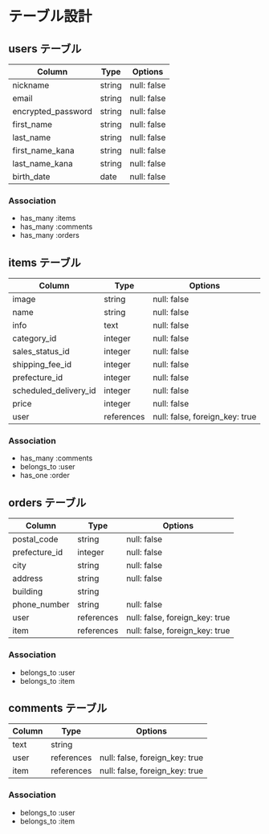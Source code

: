 # テーブル設計

## users テーブル

| Column   | Type   | Options     |
| -------- | ------ | ----------- |
| nickname     | string | null: false |
| email    | string | null: false |
| encrypted_password | string | null: false |
| first_name | string | null: false |
| last_name | string | null: false |
| first_name_kana | string | null: false |
| last_name_kana | string | null: false |
| birth_date | date | null: false |

### Association

- has_many :items
- has_many :comments
- has_many :orders

## items テーブル

| Column | Type   | Options     |
| ------ | ------ | ----------- |
| image | string | null: false |
| name | string | null: false|
| info | text | null: false |
| category_id | integer | null: false |
| sales_status_id | integer | null: false |
| shipping_fee_id | integer | null: false |
| prefecture_id | integer | null: false |
| scheduled_delivery_id | integer | null: false |
| price | integer | null: false |
| user | references | null: false, foreign_key: true |

### Association

- has_many :comments
- belongs_to :user
- has_one :order

## orders テーブル

| Column | Type       | Options                        |
| ------ | ---------- | ------------------------------ |
| postal_code | string | null: false |
| prefecture_id | integer | null: false |
| city | string | null: false |
| address | string | null: false |
| building | string |  |
| phone_number | string | null: false |
| user | references | null: false, foreign_key: true |
| item | references | null: false, foreign_key: true |

### Association 
- belongs_to :user
- belongs_to :item

## comments テーブル

| Column  | Type       | Options                        |
| ------- | ---------- | ------------------------------ |
| text | string     |                                |
| user    | references | null: false, foreign_key: true |
| item    | references | null: false, foreign_key: true |

### Association

- belongs_to :user
- belongs_to :item